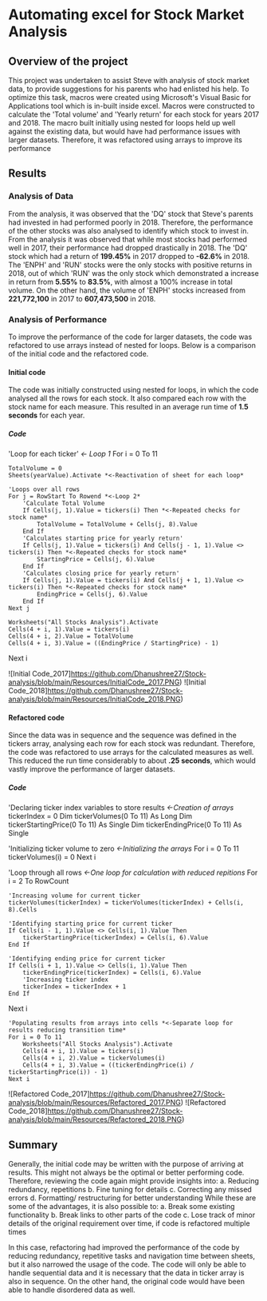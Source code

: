 # Automating excel for Stock Market Analysis

## Overview of the project
This project was undertaken to assist Steve with analysis of stock market data, to provide suggestions for his parents who had enlisted his help. To optimize this task, macros were created using Microsoft's Visual Basic for Applications tool which is in-built inside excel. Macros were constructed to calculate the 'Total volume' and 'Yearly return' for each stock for years 2017 and 2018. The macro built initially using nested for loops held up well against the existing data, but would have had performance issues with larger datasets. Therefore, it was refactored using arrays to improve its performance

## Results

### Analysis of Data
From the analysis, it was observed that the 'DQ' stock that Steve's parents had invested in had performed poorly in 2018. Therefore, the performance of the other stocks was also analysed to identify which stock to invest in. From the analysis it was observed that while most stocks had performed well in 2017, their performance had dropped drastically in 2018. The 'DQ' stock which had a return of **199.45%** in 2017 dropped to **-62.6%** in 2018. The 'ENPH' and 'RUN' stocks were the only stocks with positive returns in 2018, out of which 'RUN' was the only stock which demonstrated a increase in return from **5.55%** to **83.5%**, with almost a 100% increase in total volume. On the other hand, the volume of 'ENPH' stocks increased from **221,772,100** in 2017 to **607,473,500** in 2018.

### Analysis of Performance
To improve the performance of the code for larger datasets, the code was refactored to use arrays instead of nested for loops. Below is a comparison of the initial code and the refactored code.

#### Initial code
The code was initially constructed using nested for loops, in which the code analysed all the rows for each stock. It also compared each row with the stock name for each measure. This resulted in an average run time of **1.5 seconds** for each year.

##### Code

'Loop for each ticker' *<- Loop 1*
 For i = 0 To 11

    TotalVolume = 0
    Sheets(yearValue).Activate *<-Reactivation of sheet for each loop*

    'Loops over all rows
    For j = RowStart To Rowend *<-Loop 2*
        'Calculate Total Volume
        If Cells(j, 1).Value = tickers(i) Then *<-Repeated checks for stock name*
            TotalVolume = TotalVolume + Cells(j, 8).Value
        End If
        'Calculates starting price for yearly return'
        If Cells(j, 1).Value = tickers(i) And Cells(j - 1, 1).Value <> tickers(i) Then *<-Repeated checks for stock name*
            StartingPrice = Cells(j, 6).Value
        End If
        'Calculates closing price for yearly return'
        If Cells(j, 1).Value = tickers(i) And Cells(j + 1, 1).Value <> tickers(i) Then *<-Repeated checks for stock name*
            EndingPrice = Cells(j, 6).Value
        End If
    Next j
    
    Worksheets("All Stocks Analysis").Activate
    Cells(4 + i, 1).Value = tickers(i)
    Cells(4 + i, 2).Value = TotalVolume
    Cells(4 + i, 3).Value = ((EndingPrice / StartingPrice) - 1)

Next i

![Initial Code_2017]https://github.com/Dhanushree27/Stock-analysis/blob/main/Resources/InitialCode_2017.PNG) ![Initial Code_2018]https://github.com/Dhanushree27/Stock-analysis/blob/main/Resources/InitialCode_2018.PNG)

#### Refactored code
Since the data was in sequence and the sequence was defined in the tickers array, analysing each row for each stock was redundant. Therefore, the code was refactored to use arrays for the calculated measures as well. This reduced the run time considerably to about **.25 seconds**, which would vastly improve the performance of larger datasets.

##### Code

'Declaring ticker index variables to store results *<-Creation of arrays*
tickerIndex = 0
Dim tickerVolumes(0 To 11) As Long
Dim tickerStartingPrice(0 To 11) As Single
Dim tickerEndingPrice(0 To 11) As Single
                    
'Initializing ticker volume to zero *<-Initializing the arrays*
For i = 0 To 11
    tickerVolumes(i) = 0
Next i

'Loop through all rows *<-One loop for calculation with reduced repitions*
For i = 2 To RowCount

    'Increasing volume for current ticker
    tickerVolumes(tickerIndex) = tickerVolumes(tickerIndex) + Cells(i, 8).Cells

    'Identifying starting price for current ticker
    If Cells(i - 1, 1).Value <> Cells(i, 1).Value Then
        tickerStartingPrice(tickerIndex) = Cells(i, 6).Value
    End If

    'Identifying ending price for current ticker
    If Cells(i + 1, 1).Value <> Cells(i, 1).Value Then
        tickerEndingPrice(tickerIndex) = Cells(i, 6).Value
        'Increasing ticker index
        tickerIndex = tickerIndex + 1
    End If

Next i
        
    'Populating results from arrays into cells *<-Separate loop for results reducing transition time*
    For i = 0 To 11
        Worksheets("All Stocks Analysis").Activate
        Cells(4 + i, 1).Value = tickers(i)
        Cells(4 + i, 2).Value = tickerVolumes(i)
        Cells(4 + i, 3).Value = ((tickerEndingPrice(i) / tickerStartingPrice(i)) - 1)
    Next i

![Refactored Code_2017]https://github.com/Dhanushree27/Stock-analysis/blob/main/Resources/Refactored_2017.PNG) ![Refactored Code_2018]https://github.com/Dhanushree27/Stock-analysis/blob/main/Resources/Refactored_2018.PNG)

## Summary
Generally, the initial code may be written with the purpose of arriving at results. This might not always be the optimal or better performing code. Therefore, reviewing the code again might provide insights into:
a. Reducing redundancy, repetitions
b. Fine tuning for details
c. Correcting any missed errors
d. Formatting/ restructuring for better understanding
While these are some of the advantages, it is also possible to:
a. Break some existing functionality
b. Break links to other parts of the code
c. Lose track of minor details of the original requirement over time, if code is refactored multiple times

In this case, refactoring had improved the performance of the code by reducing redundancy, repetitive tasks and navigation time between sheets, but it also narrowed the usage of the code. The code will only be able to handle sequential data and it is necessary that the data in ticker array is also in sequence. On the other hand, the original code would have been able to handle disordered data as well.